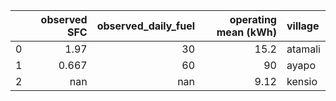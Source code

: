 |    |   observed SFC |   observed_daily_fuel |   operating mean (kWh) | village   |
|---:|---------------:|----------------------:|-----------------------:|:----------|
|  0 |          1.97  |                    30 |                  15.2  | atamali   |
|  1 |          0.667 |                    60 |                  90    | ayapo     |
|  2 |        nan     |                   nan |                   9.12 | kensio    |